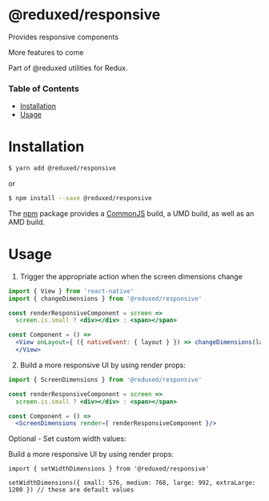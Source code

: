 # @reduxed/responsive

Provides responsive components

More features to come

Part of @reduxed utilities for Redux.

### Table of Contents
* [Installation](#installation)
* [Usage](#usage)

# Installation

```bash
$ yarn add @reduxed/responsive
```

or

```bash
$ npm install --save @reduxed/responsive
```

The [npm](https://www.npmjs.com) package provides a [CommonJS](http://webpack.github.io/docs/commonjs.html) build, a UMD build, as well as an AMD build.


# Usage

1. Trigger the appropriate action when the screen dimensions change

```jsx harmony
import { View } from 'react-native'
import { changeDimensions } from '@reduxed/responsive'

const renderResponsiveComponent = screen =>
  screen.is.small ? <div></div> : <span></span>

const Component = () =>
  <View onLayout={ ({ nativeEvent: { layout } }) => changeDimensions(layout) }>
  </View>
```


2. Build a more responsive UI by using render props:

```jsx harmony
import { ScreenDimensions } from '@reduxed/responsive'

const renderResponsiveComponent = screen =>
  screen.is.small ? <div></div> : <span></span>

const Component = () =>
  <ScreenDimensions render={ renderResponsiveComponent }/>
```

Optional - Set custom width values:

Build a more responsive UI by using render props:
 
 ```ecmascript 6
import { setWidthDimensions } from '@reduxed/responsive'

setWidthDimensions({ small: 576, medium: 768, large: 992, extraLarge: 1200 }) // these are default values
 ```
 
